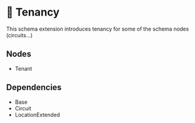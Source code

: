 # 🧩 Tenancy

This schema extension introduces tenancy for some of the schema nodes (circuits...)

## Nodes

- Tenant

## Dependencies

- Base
- Circuit
- LocationExtended
